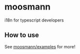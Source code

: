 # moosmann

i18n for typescript developers

## How to use

See [moosmann/examples](packages/moosmann/examples) for more!
